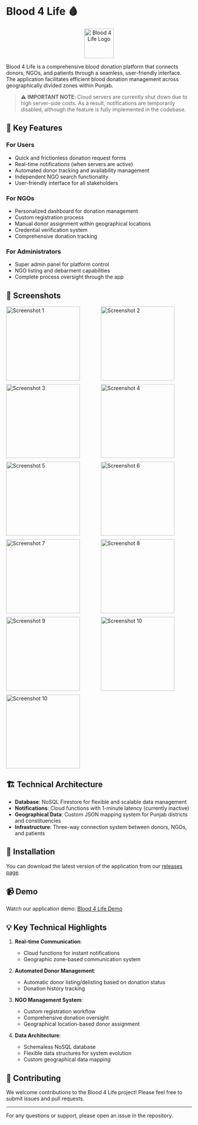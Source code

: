# Blood 4 Life 🩸


<p align="center">
  <img src="/assets/icon.png" width="80" alt="Blood 4 Life Logo">
</p>


Blood 4 Life is a comprehensive blood donation platform that connects donors, NGOs, and patients through a seamless, user-friendly interface. The application facilitates efficient blood donation management across geographically divided zones within Punjab.

> ⚠️ **IMPORTANT NOTE**: Cloud servers are currently shut down due to high server-side costs. As a result, notifications are temporarily disabled, although the feature is fully implemented in the codebase.


## 🌟 Key Features

### For Users
- Quick and frictionless donation request forms
- Real-time notifications (when servers are active)
- Automated donor tracking and availability management
- Independent NGO search functionality
- User-friendly interface for all stakeholders

### For NGOs
- Personalized dashboard for donation management
- Custom registration process
- Manual donor assignment within geographical locations
- Credential verification system
- Comprehensive donation tracking

### For Administrators
- Super admin panel for platform control
- NGO listing and debarment capabilities
- Complete process oversight through the app

## 📱 Screenshots

<div style="display: grid; grid-template-columns: repeat(2, 1fr); gap: 10px;">
    <img src="/assets/screen/1.png" width="200" alt="Screenshot 1">
    <img src="/assets/screen/2.png" width="200" alt="Screenshot 2">
    <img src="/assets/screen/3.png" width="200" alt="Screenshot 3">
    <img src="/assets/screen/4.png" width="200" alt="Screenshot 4">
    <img src="/assets/screen/5.png" width="200" alt="Screenshot 5">
    <img src="/assets/screen/6.png" width="200" alt="Screenshot 6">
    <img src="/assets/screen/7.png" width="200" alt="Screenshot 7">
    <img src="/assets/screen/8.png" width="200" alt="Screenshot 8">
    <img src="/assets/screen/9.png" width="200" alt="Screenshot 9">
    <img src="/assets/screen/10.png" width="200" alt="Screenshot 10">
    <img src="/assets/screen/11.png" width="200" alt="Screenshot 10">

</div>

## 🏗️ Technical Architecture

- **Database**: NoSQL Firestore for flexible and scalable data management
- **Notifications**: Cloud functions with 1-minute latency (currently inactive)
- **Geographical Data**: Custom JSON mapping system for Punjab districts and constituencies
- **Infrastructure**: Three-way connection system between donors, NGOs, and patients

## 🚀 Installation

You can download the latest version of the application from our [releases page](https://github.com/RishiAhuja/blood-donation/releases).

## 📹 Demo

Watch our application demo:
[Blood 4 Life Demo](https://youtu.be/samwEJI_T5E)

## 💡 Key Technical Highlights

1. **Real-time Communication**: 
   - Cloud functions for instant notifications
   - Geographic zone-based communication system

2. **Automated Donor Management**:
   - Automatic donor listing/delisting based on donation status
   - Donation history tracking

3. **NGO Management System**:
   - Custom registration workflow
   - Comprehensive donation oversight
   - Geographical location-based donor assignment

4. **Data Architecture**:
   - Schemaless NoSQL database
   - Flexible data structures for system evolution
   - Custom geographical data mapping

## 🤝 Contributing

We welcome contributions to the Blood 4 Life project! Please feel free to submit issues and pull requests.

---

For any questions or support, please open an issue in the repository.
